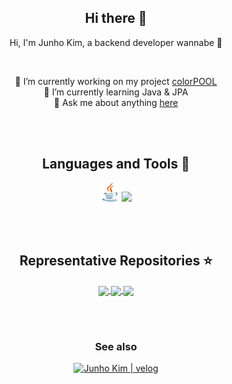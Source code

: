 <h2 align="center"> Hi there 👋 </h2>

<p align="center"> Hi, I'm Junho Kim, a backend developer wannabe 🚶 </p>

<br />
    
<p align="center"> 
  🔭  I’m currently working on my project <a href="https://github.com/Locker-SSAFY/colorPOOL" alt="colorPOOL | SSAFY">colorPOOL</a> <br/>
  🌱  I’m currently learning Java & JPA <br/>
  💬  Ask me about anything <a href="https://github.com/junhok82/junhok82/issues" alt="issue | junhok82">here</a>
</p>

<br/>
<br/>

<h2 align="center"> Languages and Tools 🎯 </h2>

<p align="center">
<code><img height="30" src="https://raw.githubusercontent.com/github/explore/80688e429a7d4ef2fca1e82350fe8e3517d3494d/topics/java/java.png"></code>
<code><img height="30" src="https://spring.io/images/spring-logo-9146a4d3298760c2e7e49595184e1975.svg"></code>  
</p>

<br/>
<br/>

<h2 align="center"> Representative Repositories ⭐️ </h2>

<p align="center">
<a href="https://github.com/Locker-SSAFY/Locker">
  <img align="center" width="50%" src="https://github-readme-stats.anuraghazra1.vercel.app/api/pin/?username=Locker-SSAFY&repo=Locker&theme=vue" />
</a>    
    
<a href="https://github.com/junhok82/ITEM">
  <img align="center" width="50%" src="https://github-readme-stats.anuraghazra1.vercel.app/api/pin/?username=junhok82&repo=ITEM&theme=vue" />
</a>      
    
<a href="https://github.com/Locker-SSAFY/colorPOOL">
  <img align="center" width="50%" src="https://github-readme-stats.anuraghazra1.vercel.app/api/pin/?username=Locker-SSAFY&repo=colorPOOL&theme=vue" />
</a>    

</p>

<br/>
<br/>

<h3 align="center"> See also </h3>

<p align="center">
  <a href="https://velog.io/@junhok82">
    <img alt="Junho Kim | velog" src="https://img.shields.io/badge/Tech%20Blog-velog-blue" />
  </a>
</p>

